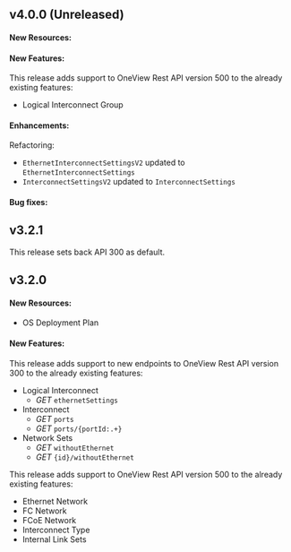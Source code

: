 ## v4.0.0 (Unreleased)

#### New Resources:

#### New Features:
This release adds support to OneView Rest API version 500 to the already existing features:
  - Logical Interconnect Group

#### Enhancements:
Refactoring:
  - ```EthernetInterconnectSettingsV2``` updated to ```EthernetInterconnectSettings```
  - ```InterconnectSettingsV2``` updated to ```InterconnectSettings```

#### Bug fixes:

## v3.2.1
This release sets back API 300 as default.

## v3.2.0

#### New Resources:
  - OS Deployment Plan
  
#### New Features:
This release adds support to new endpoints to OneView Rest API version 300 to the already existing features:
  - Logical Interconnect
    - _GET_ ```ethernetSettings```
  - Interconnect
    - _GET_ ```ports```
    - _GET_ ```ports/{portId:.+}```
  - Network Sets
    - _GET_ ```withoutEthernet```
    - _GET_ ```{id}/withoutEthernet```

This release adds support to OneView Rest API version 500 to the already existing features:
  - Ethernet Network
  - FC Network
  - FCoE Network
  - Interconnect Type
  - Internal Link Sets
  
